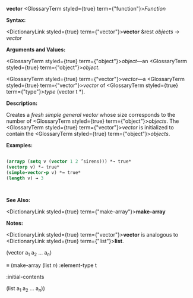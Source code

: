 **vector** <GlossaryTerm styled={true} term={"function"}><i>Function</i></GlossaryTerm> 



**Syntax:** 



<DictionaryLink styled={true} term={"vector"}><b>vector</b></DictionaryLink> &amp;rest *objects → vector* 



**Arguments and Values:** 



<GlossaryTerm styled={true} term={"object"}><i>object</i></GlossaryTerm>—an <GlossaryTerm styled={true} term={"object"}><i>object</i></GlossaryTerm>. 



<GlossaryTerm styled={true} term={"vector"}><i>vector</i></GlossaryTerm>—a <GlossaryTerm styled={true} term={"vector"}><i>vector</i></GlossaryTerm> of <GlossaryTerm styled={true} term={"type"}><i>type</i></GlossaryTerm> (vector t \*). 



**Description:** 



Creates a *fresh simple general vector* whose size corresponds to the number of <GlossaryTerm styled={true} term={"object"}><i>objects</i></GlossaryTerm>. The <GlossaryTerm styled={true} term={"vector"}><i>vector</i></GlossaryTerm> is initialized to contain the <GlossaryTerm styled={true} term={"object"}><i>objects</i></GlossaryTerm>. 



**Examples:**
```lisp

(arrayp (setq v (vector 1 2 ’sirens))) *→ true* 
(vectorp v) *→ true* 
(simple-vector-p v) *→ true* 
(length v) → 3 




```
**See Also:** 



<DictionaryLink styled={true} term={"make-array"}><b>make-array</b></DictionaryLink> 



**Notes:** 



<DictionaryLink styled={true} term={"vector"}><b>vector</b></DictionaryLink> is analogous to <DictionaryLink styled={true} term={"list"}><b>list</b></DictionaryLink>. 



(vector a<sub>1</sub> a<sub>2</sub> ... a<i><sub>n</sub></i>) 



*≡* (make-array (list *n*) :element-type t 



:initial-contents 



(list a<sub>1</sub> a<sub>2</sub> ... a<i><sub>n</sub></i>)) 



